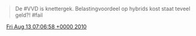 > De \#VVD is knettergek\. Belastingvoordeel op hybrids kost staat teveel geld?\! \#fail

<img src="../../media/tweet.ico" width="12" /> [Fri Aug 13 07:06:58 +0000 2010](https://twitter.com/DromerDenker/status/21044116816)
